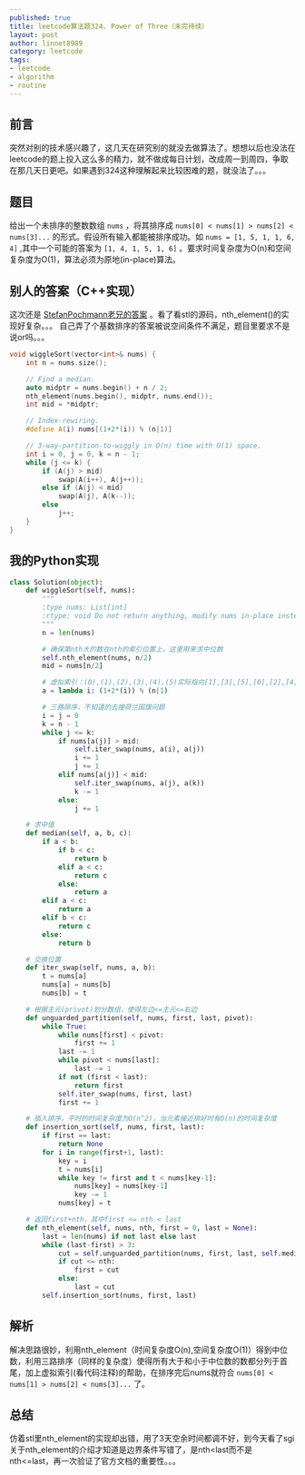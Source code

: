 ```yaml
---
published: true
title: leetcode算法题324. Power of Three（未完待续）
layout: post
author: linnet8989
category: leetcode
tags:
- leetcode
- algorithm
- routine
---
```


## 前言
突然对别的技术感兴趣了，这几天在研究别的就没去做算法了。想想以后也没法在leetcode的题上投入这么多的精力，就不做成每日计划，改成周一到周四，争取在那几天日更吧。如果遇到324这种理解起来比较困难的题，就没法了。。。

## 题目
给出一个未排序的整数数组 `nums` ，将其排序成 `nums[0] < nums[1] > nums[2] < nums[3]...` 的形式。假设所有输入都能被排序成功。如 `nums = [1, 5, 1, 1, 6, 4]` ,其中一个可能的答案为 `[1, 4, 1, 5, 1, 6]` 。要求时间复杂度为O(n)和空间复杂度为O(1)，算法必须为原地(in-place)算法。

## 别人的答案（C++实现）
这次还是 [StefanPochmann老兄的答案](https://leetcode.com/discuss/77133/o-n-o-1-after-median-virtual-indexing) 。看了看stl的源码，nth_element()的实现好复杂。。。
自己弄了个基数排序的答案被说空间条件不满足，题目里要求不是说or吗。。。

```c++
void wiggleSort(vector<int>& nums) {
    int n = nums.size();

    // Find a median.
    auto midptr = nums.begin() + n / 2;
    nth_element(nums.begin(), midptr, nums.end());
    int mid = *midptr;

    // Index-rewiring.
    #define A(i) nums[(1+2*(i)) % (n|1)]

    // 3-way-partition-to-wiggly in O(n) time with O(1) space.
    int i = 0, j = 0, k = n - 1;
    while (j <= k) {
        if (A(j) > mid)
            swap(A(i++), A(j++));
        else if (A(j) < mid)
            swap(A(j), A(k--));
        else
            j++;
    }
}
```

## 我的Python实现

```python
class Solution(object):
    def wiggleSort(self, nums):
        """
        :type nums: List[int]
        :rtype: void Do not return anything, modify nums in-place instead.
        """
        n = len(nums)

        # 确保第nth大的数在nth的索引位置上，这里用来求中位数
        self.nth_element(nums, n/2)
        mid = nums[n/2]

        # 虚拟索引：(0),(1),(2),(3),(4),(5)实际指向[1],[3],[5],[0],[2],[4]
        a = lambda i: (1+2*(i)) % (n|1)

        # 三路排序，不知道的去搜荷兰国旗问题
        i = j = 0
        k = n - 1
        while j <= k:
            if nums[a(j)] > mid:
                self.iter_swap(nums, a(i), a(j))
                i += 1
                j += 1
            elif nums[a(j)] < mid:
                self.iter_swap(nums, a(j), a(k))
                k -= 1
            else:
                j += 1

    # 求中值
    def median(self, a, b, c):
        if a < b:
            if b < c:
                return b
            elif a < c:
                return c
            else:
                return a
        elif a < c:
            return a
        elif b < c:
            return c
        else:
            return b

    # 交换位置
    def iter_swap(self, nums, a, b):
        t = nums[a]
        nums[a] = nums[b]
        nums[b] = t

    # 根据主元(privot)划分数组，使得左边<=主元<=右边
    def unguarded_partition(self, nums, first, last, pivot):
        while True:
            while nums[first] < pivot:
                first += 1
            last -= 1
            while pivot < nums[last]:
                last -= 1
            if not (first < last):
                return first
            self.iter_swap(nums, first, last)
            first += 1

    # 插入排序，平时的时间复杂度为O(n^2)，当元素接近排好时有O(n)的时间复杂度
    def insertion_sort(self, nums, first, last):
        if first == last:
            return None
        for i in range(first+1, last):
            key = i
            t = nums[i]
            while key != first and t < nums[key-1]:
                nums[key] = nums[key-1]
                key -= 1
            nums[key] = t

    # 返回first+nth，其中first <= nth < last
    def nth_element(self, nums, nth, first = 0, last = None):
        last = len(nums) if not last else last
        while (last-first) > 3:
            cut = self.unguarded_partition(nums, first, last, self.median(nums[first], nums[first+(last-first)/2], nums[last-1]))
            if cut <= nth:
                first = cut
            else:
                last = cut
        self.insertion_sort(nums, first, last)
```

## 解析
解决思路很妙，利用nth_element（时间复杂度O(n),空间复杂度O(1)）得到中位数，利用三路排序（同样的复杂度）使得所有大于和小于中位数的数都分列于首尾，加上虚拟索引(看代码注释)的帮助，在排序完后nums就符合 `nums[0] < nums[1] > nums[2] < nums[3]...` 了。

<!-- more -->

## 总结
仿着stl里nth_element的实现却出错，用了3天空余时间都调不好，到今天看了sgi关于nth_element的介绍才知道是边界条件写错了，是nth<last而不是nth<=last，再一次验证了官方文档的重要性。。。
